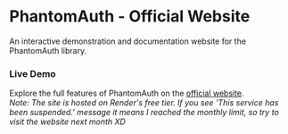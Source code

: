 # PhantomAuth - Official Website
An interactive demonstration and documentation website for the PhantomAuth library.  

### Live Demo  
Explore the full features of PhantomAuth on the [official website](https://phantomauth-website.onrender.com/).  
*Note: The site is hosted on Render's free tier. If you see 'This service has been suspended.' message it means I reached the monthly limit, so try to visit the website next month XD* 
